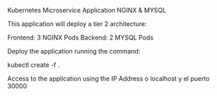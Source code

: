 Kubernetes Microservice Application NGINX & MYSQL

This application will deploy a tier 2 architecture:

Frontend: 3 NGINX Pods
Backend: 2 MYSQL Pods

Deploy the application running the command:

kubectl create -f .

 Access to the application using the IP Address o localhost y el puerto 30000

